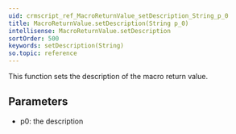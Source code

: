 ```yaml
---
uid: crmscript_ref_MacroReturnValue_setDescription_String_p_0
title: MacroReturnValue.setDescription(String p_0)
intellisense: MacroReturnValue.setDescription
sortOrder: 500
keywords: setDescription(String)
so.topic: reference
---
```



This function sets the description of the macro return value.




## Parameters


 - p0: the description


